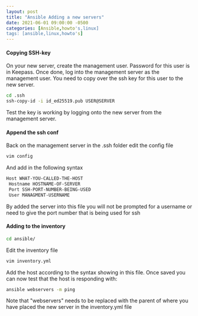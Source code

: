 ```yaml
---
layout: post
title: "Ansible Adding a new servers"
date: 2021-06-01 09:00:00 -0500
categories: [Ansible,howto's,linux]
tags: [ansible,linux,howto's]
---
```


#### Copying SSH-key

On your new server, create the management user. Password for this user is in Keepass.
Once done, log into the management server as the management user. You need to copy over the ssh key for this user to the new server.

```bash
cd .ssh
ssh-copy-id -i id_ed25519.pub USER@SERVER
```

Test the key is working by logging onto the new server from the management server.

#### Append the ssh conf

Back on the management server in the .ssh folder edit the config file

```bash
vim config
```

And add in the following syntax

```bash
Host WHAT-YOU-CALLED-THE-HOST
 Hostname HOSTNAME-OF-SERVER
 Port SSH-PORT-NUMBER-BEING-USED
 User MANAGMENT-USERNAME
```

By added the server into this file you will not be prompted for a username or need to give the port number that is being used for ssh

#### Adding to the inventory

```bash
cd ansible/
```

Edit the inventory file

```bash
vim inventory.yml
```
Add the host according to the syntax showing in this file. Once saved you can now test that the host is responding with:

```bash
ansible webservers -m ping
```

Note that "webservers" needs to be replaced with the parent of where you have placed the new server in the inventory.yml file